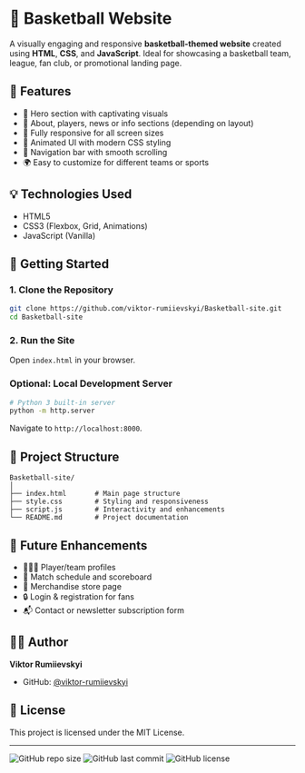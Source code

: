 
# 🏀 Basketball Website

A visually engaging and responsive **basketball-themed website** created using **HTML**, **CSS**, and **JavaScript**. Ideal for showcasing a basketball team, league, fan club, or promotional landing page.

## 🎯 Features

- 📸 Hero section with captivating visuals
- 🧾 About, players, news or info sections (depending on layout)
- 📱 Fully responsive for all screen sizes
- 🎨 Animated UI with modern CSS styling
- 🔗 Navigation bar with smooth scrolling
- 🌍 Easy to customize for different teams or sports

## 💡 Technologies Used

- HTML5
- CSS3 (Flexbox, Grid, Animations)
- JavaScript (Vanilla)

## 🚀 Getting Started

### 1. Clone the Repository

```bash
git clone https://github.com/viktor-rumiievskyi/Basketball-site.git
cd Basketball-site
```

### 2. Run the Site

Open `index.html` in your browser.

### Optional: Local Development Server

```bash
# Python 3 built-in server
python -m http.server
```

Navigate to `http://localhost:8000`.

## 📁 Project Structure

```
Basketball-site/
│
├── index.html       # Main page structure
├── style.css        # Styling and responsiveness
├── script.js        # Interactivity and enhancements
└── README.md        # Project documentation
```



## 🌟 Future Enhancements

- 🧑‍🤝‍🧑 Player/team profiles
- 📆 Match schedule and scoreboard
- 🛒 Merchandise store page
- 🔒 Login & registration for fans
- 📬 Contact or newsletter subscription form

## 👨‍💻 Author

**Viktor Rumiievskyi**  
- GitHub: [@viktor-rumiievskyi](https://github.com/viktor-rumiievskyi)

## 📄 License

This project is licensed under the MIT License.

---

![GitHub repo size](https://img.shields.io/github/repo-size/viktor-rumiievskyi/Basketball-site)
![GitHub last commit](https://img.shields.io/github/last-commit/viktor-rumiievskyi/Basketball-site)
![GitHub license](https://img.shields.io/github/license/viktor-rumiievskyi/Basketball-site)
